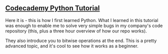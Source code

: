 [Codecademy Python Tutorial](https://www.codecademy.com/learn/python)
------

Here it is - this is how I first learned Python. What I learned in this tutorial was enough to enable me to solve very simple bugs in my company's code repository (this, plus a three hour overview of how our repo works).

They also introduce you to bitwise operations at the end. This is a pretty advanced topic, and it's cool to see how it works as a beginner.
